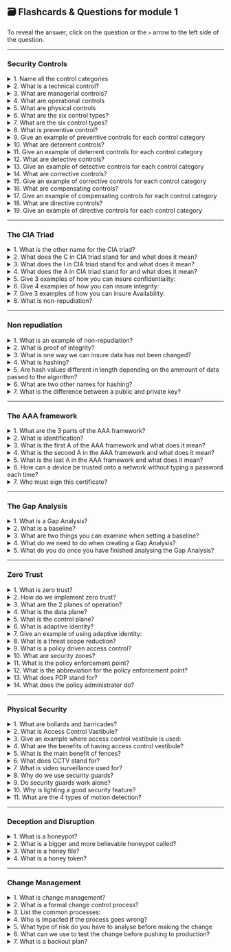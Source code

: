 ## 🗃️ Flashcards & Questions for module 1  
To reveal the answer, click on the question or the `>` arrow to the left side of the question.

-----

### Security Controls

<details>
  <summary>1. Name all the control categories</summary>
  - Technical, Managerial, Operational, and Physical
</details>


<details>
  <summary>2. What is a technical control?</summary>
  - Using software to control what functions can and cannot be used on a system. Firewalls can be used to block network traffic entering and leaving a system. Operating system controls can be used to prevent users from accessing functions and data
</details>


<details>
  <summary>3. What are managerial controls?</summary>
  - Implementing security designs and security policies that staff and users must be trained on and must adhere to as a standard operating procedure for keeping data safe.
</details>


<details>
  <summary>4. What are operational controls</summary>
  - Using people for control and security. Such as security guards, awareness programs, and posters informing staff how to keep data safe
</details>


<details>
  <summary>5. What are physical controls</summary>
  - These are physical security controls to prevent physical access such as fences, locks, badge readers, and bollards.
</details>


<details>
  <summary>6. What are the six control types?</summary>
  - Preventive, deterrent, detective, corrective, compensating, directive
</details>


<details>
  <summary>7. What are the six control types?</summary>
  - Preventive, deterrent, detective, corrective, compensating, directive
</details>


<details>
  <summary>8. What is preventive control?</summary>
  - Prevents access to a specific resource. For example, a firewall, security policies, locked doors, or guards checking ID to make sure they have access.
</details>


<details>
  <summary>9. Give an example of preventive controls for each control category</summary>
  
  - Technical: Firewall
  - Managerial: Security policy such as on-boarding policy
  - Operational: Guard shack checking ID's
  - Physical: Locked doors
</details>


<details>
  <summary>10. What are deterrent controls?</summary>
  - To deter and try prevent attackers from their attack. This can be done using warning signs and a threat of demotion if an employee accesses areas they are not supposed to.
</details>


<details>
  <summary>11. Give an example of deterrent controls for each control category</summary>
  
  - Technical: Splash screen (Warning Screen)
  - Managerial: Threat of demotion for accessing restricted areas.
  - Operational: Receptionist checking in everyone into the building.
  - Physical: Warning signs
</details>


<details>
  <summary>12. What are detective controls?</summary>
  - These controls are not likely to stop an attack or intrusion but they log and store information about what happened so that it can be investigated later.
</details>


<details>
  <summary>13. Give an example of detective controls for each control category</summary>
  
  - Technical: Collecting and reviewing system logs
  - Managerial: Review log in reports
  - Operational: Regular patrol of the property
  - Physical: Motion detectors
</details>


<details>
  <summary>14. What are corrective controls?</summary>
  - These controls are taken after an event has occurred to try reverse or minimise the effect to the system or business with minimal downtime.
</details>


<details>
  <summary>15. Give an example of corrective controls for each control category</summary>
  
  - Technical: Restoring from a backup
  - Managerial: Creating policies for reporting security issues.
  - Operational: Contacting law enforcement
  - Physical: Fire extinguishers.
</details>


<details>
  <summary>16. What are compensating controls?</summary>
  - Using temporary solutions to fix issues until you are able to fix the main issue permanently.
</details>


<details>
  <summary>17. Give an example of compensating controls for each control category</summary>
  
  - Technical: Firewall blocking until the app is patched
  - Managerial: Separation of duties
  - Operational: Simultaneous guard duties
  - Physical: Generator to keep systems running until mains power is restored
</details>


<details>
  <summary>18. What are directive controls?</summary>
  - This is where you give direct orders to people to try improve security. This is a very weak security control.
</details>


<details>
  <summary>19. Give an example of directive controls for each control category</summary>
  
  - Technical: Store sensitive files in a protected folder
  - Managerial: Create compliance policies and procedures
  - Operational: train users on proper security policies
  - Physical: A sign on a door saying "Authorised personnel only"
</details>


-----

### The CIA Triad

<details>
  <summary>1. What is the other name for the CIA triad?</summary>
  - AIC Triad.
</details>


<details>
  <summary>2. What does the C in CIA triad stand for and what does it mean?</summary>
  - Confidentiality. To prevent disclosure of information to unauthorised users or systems.
</details>


<details>
  <summary>3. What does the I in CIA triad stand for and what does it mean?</summary>
  - Integrity. Messages cannot be modified without detection.
</details>


<details>
  <summary>4. What does the A in CIA triad stand for and what does it mean?</summary>
  - Availability. To make sure our systems and networks are always up and running.
</details>


<details>
  <summary>5. Give 3 examples of how you can insure confidentiality:</summary>
  - Encrypting data before it is send over the network. Access Controls to restrict users access to specific resources. Two factor authentication when signing in to accounts.
</details>


<details>
  <summary>6. Give 4 examples of how you can insure integrity:</summary>
  - Hashing the data, using Digital Signatures, Using certificates, and non-repudiation.
</details>


<details>
  <summary>7. Give 3 examples of how you can insure Availability:</summary>
  - Building systems using redundancy, Fault tolerance (adding extra components incase of failure), and Patching systems doing updates and fixing security holes.
</details>


<details>
  <summary>8. What is non-repudiation?</summary>
  - The act of making sure someone cannot later deny an action or message after it is sent.
</details>


-----

### Non repudiation

<details>
  <summary>1. What is an example of non-repudiation?</summary>
  - signing a contract using private and public keys.
</details>


<details>
  <summary>2. What is proof of integrity?</summary>
  - It means we can verify that data has not been changed.
</details>


<details>
  <summary>3. What is one way we can insure data has not been changed?</summary>
  - Hashing the data.
</details>


<details>
  <summary>4. What is hashing?</summary>
  - Hashing takes data and runs it through an algorithm to get a hash value that will only be produced when the data is identical. This allows us to check if data has been changed.
</details>


<details>
  <summary>5. Are hash values different in length depending on the ammount of data passed to the algorithm?</summary>
  - No, hash values are typically the same length no matter how much data you pass to the algorithm.
</details>


<details>
  <summary>6. What are two other names for hashing?</summary>
  - Message digest and fingerprint.
</details>


<details>
  <summary>7. What is the difference between a public and private key?</summary>
  - A public key is kept secret and is used when hashing data you want to send to someone. The person receiving your message then uses your public key (Which can be shared with anyone) to decrypt your message to make sure nothing has been changed in the message and to confirm the message came from you.
</details>


-----

### The AAA framework

<details>
  <summary>1. What are the 3 parts of the AAA framework?</summary>
  - Authentication, Authorisation, and Accounting
</details>


<details>
  <summary>2. What is identification?</summary>
  - Identification is telling the system who you claim to be. Usually via a username.
</details>


<details>
  <summary>3. What is the first A of the AAA framework and what does it mean?</summary>
  - Authentication. Proves you are who you say you are by providing a password and other authentication factors.
</details>


<details>
  <summary>4. What is the second A in the AAA framework and what does it mean?</summary>
  - Authorisation. This is what you have access to based on who you are.
</details>


<details>
  <summary>5. What is the last A in the AAA framework and what does it mean?</summary>
  - Accounting. This is where the system logs everything from who logged in, what time they logged in, what they did, and when they logged out 
</details>


<details>
  <summary>6. How can a device be trusted onto a network without typing a password each time?</summary>
  - We can assign the device with a certificate that allows the device to be authenticated.
</details>


<details>
  <summary>7. Who must sign this certificate?</summary>
  - The certificate authority (CA).
</details>


-----

### The Gap Analysis

<details>
  <summary>1. What is a Gap Analysis?</summary>
  - The study of diffrence between where your security is now and where you want it to be.
</details>


<details>
  <summary>2. What is a baseline?</summary>
  - Internal goals set inside of the organisation on where your security should be.
</details>


<details>
  <summary>3. What are two things you can examine when setting a baseline?</summary>
  - Examine the employees and their current training level and the IT processes of the company.
</details>


<details>
  <summary>4. What do we need to do when creating a Gap Analysis?</summary>
  - We need to compare and evaluate existing system, identify weaknesses, and create a detailed analysis of broad security categories and break them into smaller segments.
</details>


<details>
  <summary>5. What do you do once you have finished analysing the Gap Analysis?</summary>
  - Create the final gap analysis report that details where weaknesses are and what we can do to get our security to where we want it to be.
</details>

-----

### Zero Trust

<details>
  <summary>1. What is zero trust?</summary>
  - Zero trust means that you must authenticate to use any resources on the network or system.
</details>


<details>
  <summary>2. How do we implement zero trust?</summary>
  - We first need to split the network into functional planes so that we can add and define rules and policies.
</details>


<details>
  <summary>3. What are the 2 planes of operation?</summary>
  - Data plane and control plane.
</details>


<details>
  <summary>4. What is the data plane?</summary>
  - The control plane is where we manage the actions of the data plane. Such as defining rules and policies on how packets and other data should be processed and forwarded.
</details>


<details>
  <summary>5. What is the control plane?</summary>
  - The control plane is where we manage the actions of the data plane. such as defining rules and policies on how packets and other data should be processed and forwarded.
</details>


<details>
  <summary>6. What is adaptive identity?</summary>
  - It is a system that allows us to check users are who they  say they are by checking the IP address, physical location, type of connection, and the relation to the organisation. 
</details>


<details>
  <summary>7. Give an example of using adaptive identity:</summary>
  - A user says they are in the US and is trying to login to a US account but using adaptive identity shows that they are actually in China. Proving the user is not who they say they are
</details>


<details>
  <summary>8. What is a threat scope reduction?</summary>
  - Reduces the amount of entry points to a network or physical building.
</details>


<details>
  <summary>9. What is a policy driven access control?</summary>
  - Examins the adaptive controls and a predefined set of rules to determine if the user is who they say they are.
</details>


<details>
  <summary>10. What are security zones?</summary>
  - Security zones are areas you define for example separate departments in a company. You can then set specific rules for each zone and define how they talk to each other.
</details>


<details>
  <summary>11. What is the policy enforcement point?</summary>
  - This is a gatekeeper that all the traffic must pass through and be subject to examination. The data will be passed to the policy decision point where the policy engine then decides whether to grant, deny, or revoke the request.
</details>


<details>
  <summary>12. What is the abbreviation for the policy enforcement point?</summary>
  - PEP.
</details>


<details>
  <summary>13. What does PDP stand for?</summary>
  - Policy Decision Point.
</details>


<details>
  <summary>14. What does the policy administrator do?</summary>
  - It sends back the decision from the policy engine to the PDP back to the PEP.
</details>

-----

### Physical Security 

<details>
  <summary>1. What are bollards and barricades?</summary>
  - These are used to prevent access or guide people into specific access point using barriers, cones, and even water features with a bridge that everyone must cross.
</details>


<details>
  <summary>2. What is Access Control Vastibule?</summary>
  - The act of restricting access to areas where other areas are open.
</details>


<details>
  <summary>3. Give an example where access control vestibule is used:</summary>
  - When you have multiple interal doors that are unlocked when the access door is locked. But once the access door is unlocked, the other lock to prevent immediate access.
</details>


<details>
  <summary>4. What are the benefits of having access control vestibule?</summary>
  - It allows you to have a one at a time system where each user must unlock each door to gain access. This allows you to have controlled areas.
</details>


<details>
  <summary>5. What is the main benefit of fences?</summary>
  - Prevent easy access to restricted areas. They can also provide privacy depending on what material and design you use.
</details>


<details>
  <summary>6. What does CCTV stand for?</summary>
  - Closed Circut Television.
</details>


<details>
  <summary>7. What is video surveillance used for?</summary>
  - For logging who did what in a specific area. Monitoring and alerting motion or object detection.
</details>


<details>
  <summary>8. Why do we use security guards?</summary>
  - Security guards are a great method of physical control as they can authenticate people and investigate incidents.
</details>


<details>
  <summary>9. Do security guards work alone?</summary>
  - No, we use multiple guards to prevent one person having access to all assets.
</details>


<details>
  <summary>10. Why is lighting a good security feature?</summary>
  - Attackers want to remain hidden from cameras and guards. Adding lighting removes areas where attackers can hide.
</details>


<details>
  <summary>11. What are the 4 types of motion detection?</summary>
  - Infrared sensors, pressure sensors, microwave sensors, and ultrasonic.
</details>


-----

### Deception and Disruption

<details>
  <summary>1. What is a honeypot?</summary>
  - A honeypot is a way to attract attackers to a fake system so that we can see what type of attackers and bots they are using.
</details>


<details>
  <summary>2. What is a bigger and more believable honeypot called?</summary>
  - A honey net. This consists of multiple fake servers, workstations, switches, routers, and firewalls.
</details>


<details>
  <summary>3. What is a honey file?</summary>
  - A honey file is a fake file that we label as something like "password.txt" to attract attackers. We can apply alerts to alert us when a user accesses this file.
</details>


<details>
  <summary>4. What is a honey token?</summary>
  - A honey token is a fake token or fake email address we setup to detect when an attacker tried to take our information.
</details>


-----

### Change Management

<details>
  <summary>1. What is change management?</summary>
  - The way we process updates and patches to systems to prevent downtime and security vulnerabilities in any enviroment
</details>


<details>
  <summary>2. What is a formal change control process?</summary>
  - This is the process we follow to make sure we have the least amount of risk and downtime.
</details>


<details>
  <summary>3. List the common processes:</summary>
  
  - Complete a request form
  - Document the reason for change
  - Identify the scope of the change
  - Schedule a date and time of the change
  - Analyse the risk of change
  - Get approval from the change control board
  - Get end-user acceptance and check for issues
</details>


<details>
  <summary>4. Who is impacted if the process goes wrong?</summary>
  - The stakeholders
</details>


<details>
  <summary>5. What type of risk do you have to analyse before making the change</summary>
  - Minor risks, Major risks, and risk of not changing.
</details>


<details>
  <summary>6. What can we use to test the change before pushing to production?</summary>
  - We can copy our systems to a sandbox enviroment and test the roll out and then test the backout plan.
</details>


<details>
  <summary>7. What is a backout plan?</summary>
  - A backout plan the the plan for reversing the upgrade using things like backups and reverting to previous software system versions.
</details>



